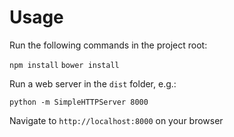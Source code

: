 # Usage

Run the following commands in the project root:

`npm install`
`bower install`

Run a web server in the `dist` folder, e.g.:

`python -m SimpleHTTPServer 8000`

Navigate to `http://localhost:8000` on your browser

